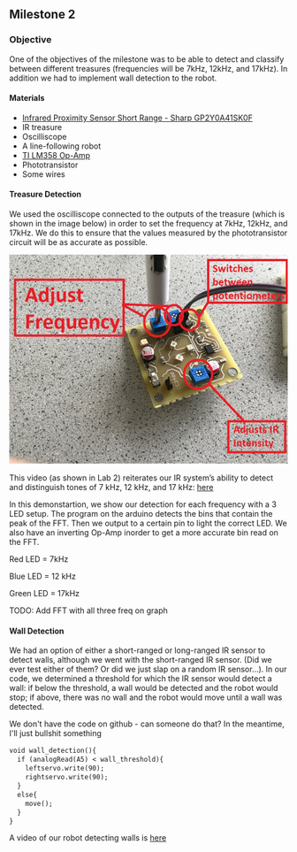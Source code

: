 ## Milestone 2

### Objective

One of the objectives of the milestone was to be able to detect and classify between different treasures (frequencies will be 7kHz, 12kHz, and 17kHz). In addition we had to implement wall detection to the robot.

#### Materials
- [Infrared Proximity Sensor Short Range - Sharp GP2Y0A41SK0F](http://www.sharp-world.com/products/device/lineup/data/pdf/datasheet/gp2y0a41sk_e.pdf)
- IR treasure
- Oscilliscope
- A line-following robot
- [TI LM358 Op-Amp](http://www.ti.com/lit/ds/symlink/lm158-n.pdf) 
- Phototransistor
- Some wires

#### Treasure Detection
We used the oscilliscope connected to the outputs of the treasure (which is shown in the image below) in order to set the frequency at 7kHz, 12kHz, and 17kHz. We do this to ensure that the values measured by the phototransistor circuit will be as accurate as possible. 

![treasure](./images/treasure_pot.JPG) 

This video (as shown in Lab 2) reiterates our IR system’s ability to detect and distinguish tones of 7 kHz, 12 kHz, and 17 kHz: [here](https://www.youtube.com/watch?v=DN9lzJqB21Q)

In this demonstartion, we show our detection for each frequency with a 3 LED setup. The program on the arduino detects the bins that contain the peak of the FFT. Then we output to a certain pin to light the correct LED. We also have an inverting Op-Amp inorder to get a more accurate bin read on the FFT.

Red LED = 7kHz

Blue LED = 12 kHz

Green LED = 17kHz

TODO: Add FFT with all three freq on graph

#### Wall Detection

We had an option of either a short-ranged or long-ranged IR sensor to detect walls, although we went with the short-ranged IR sensor. (Did we ever test either of them? Or did we just slap on a random IR sensor...). In our code, we determined a threshold for which the IR sensor would detect a wall: if below the threshold, a wall would be detected and the robot would stop; if above, there was no wall and the robot would move until a wall was detected.

We don't have the code on github - can someone do that? In the meantime, I'll just bullshit something

    void wall_detection(){
      if (analogRead(A5) < wall_threshold){
        leftservo.write(90);
        rightservo.write(90);
      }
      else{
        move();
      }
    }
        
A video of our robot detecting walls is [here](https://www.youtube.com/watch?v=PIjEVcrbemY)







